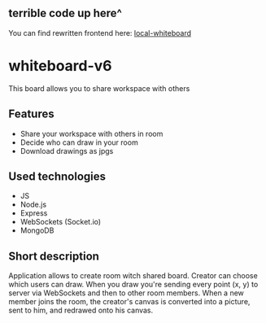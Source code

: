 <b><h2>terrible code up here^</h2></b>
You can find rewritten frontend here: [local-whiteboard](https://github.com/Pawel-608/local-whiteboard)

# whiteboard-v6

This board allows you to share workspace with others

## Features

- Share your workspace with others in room
- Decide who can draw in your room
- Download drawings as jpgs

## Used technologies

- JS
- Node.js
- Express
- WebSockets (Socket.io)
- MongoDB

## Short description

Application allows to create room witch shared board. Creator can choose which users can draw.
When you draw you're sending every point (x, y) to server via WebSockets and then to other room members. When a new member joins the room, the creator's canvas is converted into a picture, sent to him, and redrawed onto his canvas.
